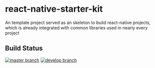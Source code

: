 # react-native-starter-kit
An template project served as an skeleton to build react-native projects, which is already integrated with common libraries used in nearly every project

## Build Status
[![master branch](https://travis-ci.com/thinhtran3588/react-native-starter-kit.svg?branch=master)](https://travis-ci.com/thinhtran3588/react-native-starter-kit)
[![develop branch](https://travis-ci.com/thinhtran3588/react-native-starter-kit.svg?branch=develop)](https://travis-ci.com/thinhtran3588/react-native-starter-kit)
